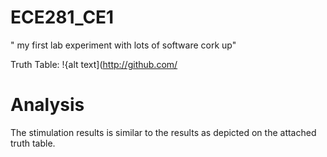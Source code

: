 ECE281_CE1
==========

" my first lab experiment with lots of software cork up"

Truth Table:
!{alt text](http://github.com/

# Analysis
The stimulation results is similar to the results as depicted on the attached truth table.



